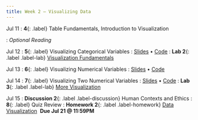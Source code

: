 ```yaml
---
title: Week 2 — Visualizing Data
---
```


Jul 11
: **4**{: .label} Table Fundamentals, Introduction to Visualization
  <!--: [Slides](#) &#8226; [Code](#)-->
: *Optional Reading*

Jul 12
: **5**{: .label} Visualizing Categorical Variables
  : [Slides](#) &#8226; [Code](#)
: **Lab 2**{: .label .label-lab} [Visualization Fundamentals](#)

Jul 13
: **6**{: .label} Visualizing Numerical Variables
  : [Slides](#) &#8226; [Code](#)


Jul 14
: **7**{: .label} Visualizing Two Numerical Variables
  : [Slides](#) &#8226; [Code](#)
: **Lab 3**{: .label .label-lab} [More Visualization](#)

Jul 15
: **Discussion 2**{: .label .label-discussion} Human Contexts and Ethics
: **8**{: .label} Quiz Review
: **Homework 2**{: .label .label-homework} [Data Visualization](#) &nbsp;**Due Jul 21 @ 11:59PM**
